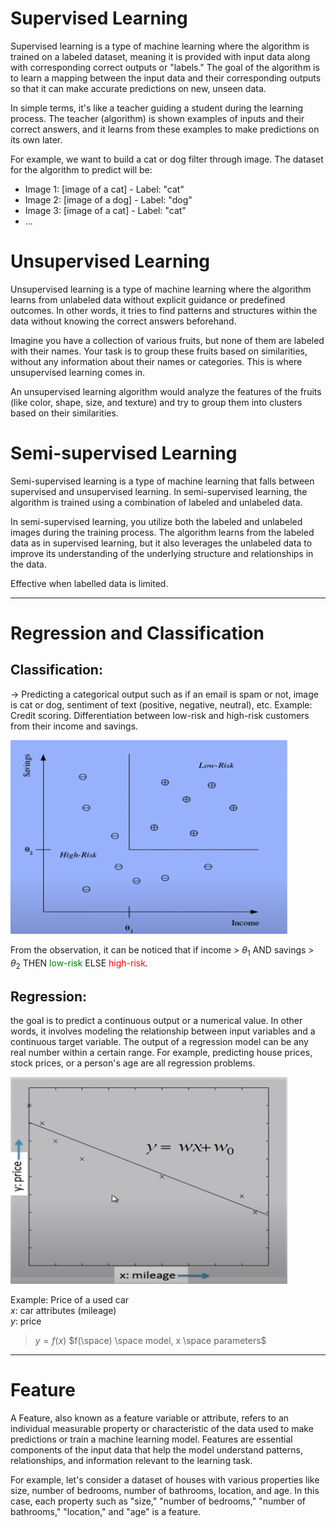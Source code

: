 # Supervised Learning
Supervised learning is a type of machine learning where the algorithm is trained on a labeled dataset, meaning it is provided with input data along with corresponding correct outputs or "labels." The goal of the algorithm is to learn a mapping between the input data and their corresponding outputs so that it can make accurate predictions on new, unseen data.

In simple terms, it's like a teacher guiding a student during the learning process. The teacher (algorithm) is shown examples of inputs and their correct answers, and it learns from these examples to make predictions on its own later.

For example, we want to build a cat or dog filter through image. The dataset for the algorithm to predict will be:

- Image 1: [image of a cat] - Label: "cat"
- Image 2: [image of a dog] - Label: "dog"
- Image 3: [image of a cat] - Label: "cat"
- ...

# Unsupervised Learning
Unsupervised learning is a type of machine learning where the algorithm learns from unlabeled data without explicit guidance or predefined outcomes. In other words, it tries to find patterns and structures within the data without knowing the correct answers beforehand.

Imagine you have a collection of various fruits, but none of them are labeled with their names. Your task is to group these fruits based on similarities, without any information about their names or categories. This is where unsupervised learning comes in.

An unsupervised learning algorithm would analyze the features of the fruits (like color, shape, size, and texture) and try to group them into clusters based on their similarities.

# Semi-supervised Learning
Semi-supervised learning is a type of machine learning that falls between supervised and unsupervised learning. In semi-supervised learning, the algorithm is trained using a combination of labeled and unlabeled data.

In semi-supervised learning, you utilize both the labeled and unlabeled images during the training process. The algorithm learns from the labeled data as in supervised learning, but it also leverages the unlabeled data to improve its understanding of the underlying structure and relationships in the data.

Effective when labelled data is limited.

---

# Regression and Classification

## Classification:
$\rightarrow$ Predicting a categorical output such as if an email is spam or not, image is cat or dog, sentiment of text (positive, negative, neutral), etc. 
Example: Credit scoring.
Differentiation between low-risk and high-risk customers from their income and savings.

![img](../images/classification.png)

From the observation, it can be noticed that if income > $\theta_1$ AND savings > $\theta_2$ THEN <span style="color: green;">low-risk</span> ELSE <span style="color: red;">high-risk</span>.

## Regression:
the goal is to predict a continuous output or a numerical value. In other words, it involves modeling the relationship between input variables and a continuous target variable. The output of a regression model can be any real number within a certain range. For example, predicting house prices, stock prices, or a person's age are all regression problems.

![img](../images/regression.png)

Example: Price of a used car   
$x:$ car attributes (mileage)  
$y:$ price

> $y=f(x)$ 
$f(\space) \space model, x \space parameters$ 

---
# Feature
A Feature, also known as a feature variable or attribute, refers to an individual measurable property or characteristic of the data used to make predictions or train a machine learning model. Features are essential components of the input data that help the model understand patterns, relationships, and information relevant to the learning task.

For example, let's consider a dataset of houses with various properties like size, number of bedrooms, number of bathrooms, location, and age. In this case, each property such as "size," "number of bedrooms," "number of bathrooms," "location," and "age" is a feature.